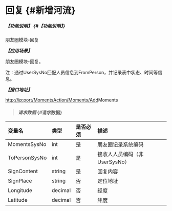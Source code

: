 # 回复 {#新增河流}

##### _【功能说明】_ {#【功能说明】}

朋友圈模块-回复

_**【应用场景】**_

朋友圈模块-回复。

注：通过UserSysNo匹配人员信息到FromPerson，并记录表中状态、时间等信息。

_**【接口地址】**_

[http://ip:port/MomentsAction/Moments/Add](http://ip:port/HMAction/River/AddRiver)Moments

> #### _请求数据_ {#请求数据}

| 变量名 | 类型 | 是否必须 | 描述 |
| :--- | :--- | :--- | :--- |
| MomentsSysNo | int | 是 | 朋友圈记录系统编码 |
| ToPersonSysNo | int | 是 | 接收人人员编码（非UserSysNo） |
| SignContent | string | 是 | 回复内容 |
| SignPlace | string | 否 | 定位地址 |
| Longitude | decimal | 否 | 经度 |
| Latitude | decimal | 否 | 纬度 |




